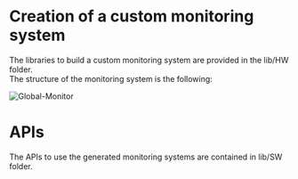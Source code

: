# Creation of a custom monitoring system
The libraries to build a custom monitoring system are provided in the lib/HW folder.<br />
The structure of the monitoring system is the following:


![Global-Monitor](https://i.imgur.com/xqNAz9M.png)




# APIs
The APIs to use the generated monitoring systems are contained in lib/SW folder. <br />
